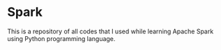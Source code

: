# **Spark**
This is a repository of all codes that I used while learning Apache Spark using Python programming language.